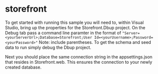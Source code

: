 # storefront

To get started with running this sample you will need to, within Visual Studio, bring up the properties for the Storefront.Dbup project.  On the Debug tab pass a command line paramter in the format of `"Server=<yourServerUrl>;Database=Storefront;User Id=<yourUsername>;Password=<yourPassword>"` Note: include parentheses.  To get the schema and seed data to run simply debug the Dbup project.

Next you should place the same connection string in the appsettings.json that resides in Storefront.web.  This ensures the connection to your newly created database.
